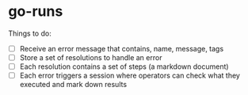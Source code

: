 # go-runs

Things to do:

- [ ] Receive an error message that contains, name, message, tags
- [ ] Store a set of resolutions to handle an error
- [ ] Each resolution contains a set of steps (a markdown document) 
- [ ] Each error triggers a session where operators can check what they executed and mark down results